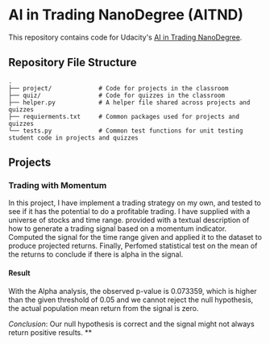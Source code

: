 # AI in Trading NanoDegree (AITND)
This repository contains code for Udacity's [AI in Trading NanoDegree](https://www.udacity.com/course/nd880).
## Repository File Structure
    .
    ├── project/             # Code for projects in the classroom
    ├── quiz/                # Code for quizzes in the classroom
    ├── helper.py            # A helper file shared across projects and quizzes
    ├── requierments.txt     # Common packages used for projects and quizzes
    └── tests.py             # Common test functions for unit testing student code in projects and quizzes
    
## Projects

### Trading with Momentum
In this project, I have implement a trading strategy on my own, and tested to see if it has the potential to do a profitable trading. I have supplied with a universe of stocks and time range. provided with a textual description of how to generate a trading signal based on a momentum indicator. Computed the signal for the time range given and applied it to the dataset to produce projected returns. Finally, Perfomed statistical test on the mean of the returns to conclude if there is alpha in the signal. 

#### Result

With the Alpha analysis, the observed p-value is 0.073359, which is higher than the given threshold of 0.05 and we cannot reject the null hypothesis, the actual population mean return from the signal is zero.

*Conclusion*: Our null hypothesis is correct and the signal might not always return positive results.
**
